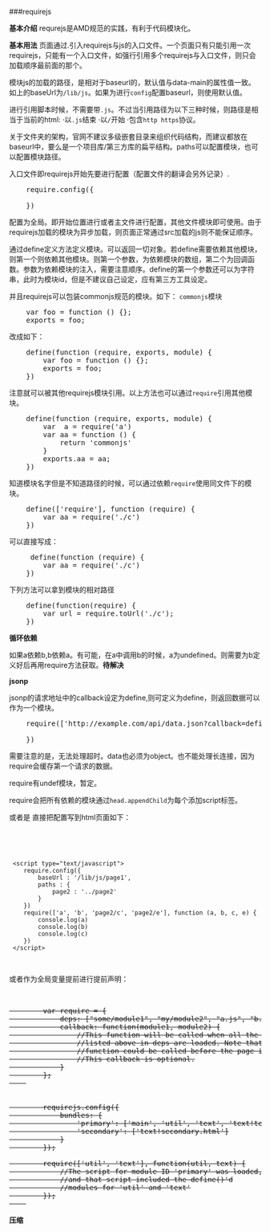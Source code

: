 ###requirejs


**基本介绍**
requrejs是AMD规范的实践，有利于代码模块化。

**基本用法**
页面通过<code><script src="js/main.js" src='js/require.js'></script></code>.引入requirejs与js的入口文件。一个页面只有只能引用一次requirejs，只能有一个入口文件，如强行引用多个requirejs与入口文件，则只会加载顺序最前面的那个。

模块js的加载的路径，是相对于baseurl的，默认值与data-main的属性值一致。如上的baseUrl为`/lib/js`。如果为进行`config`配置baseurl，则使用默认值。

进行引用脚本时候，不需要带`.js`。不过当引用路径为以下三种时候，则路径是相当于当前的html:
·以`.js`结束
·以`/`开始
·包含`http https`协议。

关于文件夹的架构，官网不建议多级嵌套目录来组织代码结构，而建议都放在baseurl中，要么是一个项目库/第三方库的扁平结构。paths可以配置模块，也可以配置模块路径。



入口文件即requirejs开始先要进行配置（配置文件的翻译会另外记录）.
<pre>
    require.config({

    })
</pre>

配置为全局。即开始位置进行或者主文件进行配置，其他文件模块即可使用。由于requirejs加载的模块为异步加载，则页面正常通过src加载的js则不能保证顺序。

通过define定义方法定义模块。可以返回一切对象。若define需要依赖其他模块，则第一个则依赖其他模块。则第一个参数，为依赖模块的数组，第二个为回调函数。参数为依赖模块的注入，需要注意顺序。define的第一个参数还可以为字符串，此时为模块id，但是不建议自己设定，应有第三方工具设定。

并且requirejs可以包装commonjs规范的模块。如下：
`commonjs`模块
<pre>
    var foo = function () {};
    exports = foo;
</pre>
改成如下：
<pre>
    define(function (require, exports, module) {
        var foo = function () {};
        exports = foo;
    })
</pre>
注意就可以被其他requirejs模块引用。以上方法也可以通过`require`引用其他模块。

<pre>
    define(function (require, exports, module) {
        var  a = require('a')
        var aa = function () {
            return 'commonjs'
        }
        exports.aa = aa;
    })
</pre>

知道模块名字但是不知道路径的时候，可以通过依赖`require`使用同文件下的模块。

<pre>
    define(['require'], function (require) {
        var aa = require('./c')
    })
</pre>

可以直接写成：

<pre>
     define(function (require) {
        var aa = require('./c')
    })
</pre>

下列方法可以拿到模块的相对路径

<pre>
    define(function(require) {
        var url = require.toUrl('./c');
    })
</pre>

**循环依赖**

如果a依赖b,b依赖a。有可能，在a中调用b的时候，a为undefined。则需要为b定义好后再用require方法获取。<strong>待解决</strong>

**jsonp**

jsonp的请求地址中的callback设定为define,则可定义为define，则返回数据可以作为一个模块。

<pre>
    require(['http://example.com/api/data.json?callback=define'], function (data) {

    })
</pre>

需要注意的是，无法处理超时。data也必须为object。也不能处理长连接，因为require会缓存第一个请求的数据。

require有undef模块，暂定。

require会把所有依赖的模块通过<code>head.appendChild</code>为每个添加script标签。

或者是 直接把配置写到html页面如下：
<pre>

     <script type="text/javascript" src='/lib/js/require.js'></script>
     <script type="text/javascript">
        require.config({
            baseUrl : '/lib/js/page1',
            paths : {
                page2 : '../page2'
            }
        })
        require(['a', 'b', 'page2/c', 'page2/e'], function (a, b, c, e) {
            console.log(a)
            console.log(b)
            console.log(c)
        })
     </script>
</pre>

或者作为全局变量提前进行提前声明：



<pre>

    <s>
        var require = {
            deps: ["some/module1", "my/module2", "a.js", "b.js"],
            callback: function(module1, module2) {
                //This function will be called when all the dependencies
                //listed above in deps are loaded. Note that this
                //function could be called before the page is loaded.
                //This callback is optional.
            }
        };
    </s>
    <s src="scripts/require.js"></s>
    <s type="text/javascript">
        requirejs.config({
            bundles: {
                'primary': ['main', 'util', 'text', 'text!template.html'],
                'secondary': ['text!secondary.html']
            }
        });

        require(['util', 'text'], function(util, text) {
            //The script for module ID 'primary' was loaded,
            //and that script included the define()'d
            //modules for 'util' and 'text'
        });
    </s>
</pre>

**压缩**




